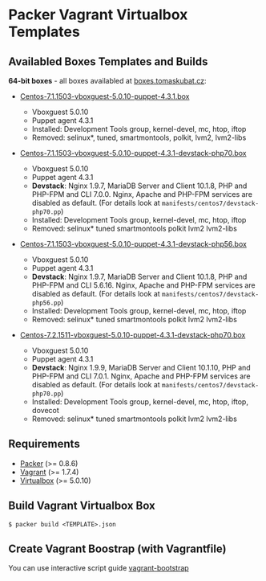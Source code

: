 Packer Vagrant Virtualbox Templates
===================================

Availabled Boxes Templates and Builds
-------------------------------------

**64-bit boxes** - all boxes availabled at [boxes.tomaskubat.cz](http://boxes.tomaskubat.cz):

+ [Centos-7.1.1503-vboxguest-5.0.10-puppet-4.3.1.box](http://boxes.tomaskubat.cz/Centos-7.1.1503-vboxguest-5.0.10-puppet-4.3.1.box)
  - Vboxguest 5.0.10
  - Puppet agent 4.3.1
  - Installed: Development Tools group, kernel-devel, mc, htop, iftop
  - Removed: selinux*, tuned, smartmontools, polkit, lvm2, lvm2-libs

+ [Centos-7.1.1503-vboxguest-5.0.10-puppet-4.3.1-devstack-php70.box](http://boxes.tomaskubat.cz/Centos-7.1.1503-vboxguest-5.0.10-puppet-4.3.1-devstack-php70.box)
  - Vboxguest 5.0.10
  - Puppet agent 4.3.1
  - **Devstack**: Nginx 1.9.7, MariaDB Server and Client 10.1.8, PHP and PHP-FPM and CLI 7.0.0. Nginx, Apache and PHP-FPM services are disabled as default. (For details look at `manifests/centos7/devstack-php70.pp`)
  - Installed: Development Tools group, kernel-devel, mc, htop, iftop
  - Removed: selinux* tuned smartmontools polkit lvm2 lvm2-libs

+ [Centos-7.1.1503-vboxguest-5.0.10-puppet-4.3.1-devstack-php56.box](http://boxes.tomaskubat.cz/Centos-7.1.1503-vboxguest-5.0.10-puppet-4.3.1-devstack-php56.box)
  - Vboxguest 5.0.10
  - Puppet agent 4.3.1
  - **Devstack**: Nginx 1.9.7, MariaDB Server and Client 10.1.8, PHP and PHP-FPM and CLI 5.6.16. Nginx, Apache and PHP-FPM services are disabled as default. (For details look at `manifests/centos7/devstack-php56.pp`)
  - Installed: Development Tools group, kernel-devel, mc, htop, iftop
  - Removed: selinux* tuned smartmontools polkit lvm2 lvm2-libs
  
+ [Centos-7.2.1511-vboxguest-5.0.10-puppet-4.3.1-devstack-php70.box](http://boxes.tomaskubat.cz/Centos-7.2.1511-vboxguest-5.0.10-puppet-4.3.1-devstack-php70.box)
  - Vboxguest 5.0.10
  - Puppet agent 4.3.1
  - **Devstack**: Nginx 1.9.9, MariaDB Server and Client 10.1.10, PHP and PHP-FPM and CLI 7.0.1. Nginx, Apache and PHP-FPM services are disabled as default. (For details look at `manifests/centos7/devstack-php70.pp`)
  - Installed: Development Tools group, kernel-devel, mc, htop, iftop, dovecot
  - Removed: selinux* tuned smartmontools polkit lvm2 lvm2-libs
  
Requirements
------------

* [Packer](http://www.packer.io/downloads.html) (>= 0.8.6)
* [Vagrant](http://www.vagrantup.com/downloads.html) (>= 1.7.4)
* [Virtualbox](https://www.virtualbox.org/wiki/Downloads) (>= 5.0.10)

Build Vagrant Virtualbox Box
----------------------------

```
$ packer build <TEMPLATE>.json
```

Create Vagrant Boostrap (with Vagrantfile)
------------------------------------------

You can use interactive script guide [vagrant-bootstrap](https://github.com/tomaskubat/vagrant-bootstrap) 
